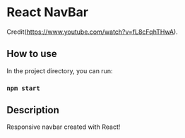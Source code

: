 # React NavBar

Credit(https://www.youtube.com/watch?v=fL8cFqhTHwA).

## How to use
In the project directory, you can run:
### `npm start`

## Description
Responsive navbar created with React!
